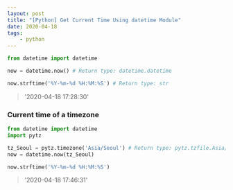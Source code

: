 ```yaml
---
layout: post
title: "[Python] Get Current Time Using datetime Module"
date: 2020-04-18
tags:
    - python
---
```


```python
from datetime import datetime

now = datetime.now() # Return type: datetime.datetime

now.strftime('%Y-%m-%d %H:%M:%S') # Return type: str
```
> '2020-04-18 17:28:30'

### Current time of a timezone

```python
from datetime import datetime
import pytz

tz_Seoul = pytz.timezone('Asia/Seoul') # Return type: pytz.tzfile.Asia/Seoul
now = datetime.now(tz_Seoul)

now.strftime('%Y-%m-%d %H:%M:%S')
```
> '2020-04-18 17:46:31'

